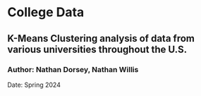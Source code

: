 # College Data

## K-Means Clustering analysis of data from various universities throughout the U.S.

### Author: Nathan Dorsey, Nathan Willis

Date: Spring 2024
